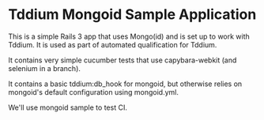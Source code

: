 Tddium Mongoid Sample Application
==================================

This is a simple Rails 3 app that uses Mongo(id) and is set up to work with
Tddium.  It is used as part of automated qualification for Tddium.

It contains very simple cucumber tests that use capybara-webkit (and selenium in a branch).

It contains a basic tddium:db_hook for mongoid, but otherwise relies on mongoid's default configuration using mongoid.yml.

We'll use mongoid sample to test CI.
